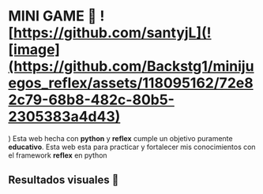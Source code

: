 # MINI GAME 🌟 ![https://github.com/santyjL](![image](https://github.com/Backstg1/minijuegos_reflex/assets/118095162/72e82c79-68b8-482c-80b5-2305383a4d43)
)
Esta web hecha con __python__ y __reflex__ cumple un objetivo puramente __educativo__.
Esta web esta para practicar y fortalecer mis conocimientos con el framework __reflex__ en python 

## Resultados visuales 👀

